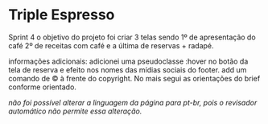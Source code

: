 # Triple Espresso

Sprint 4
o objetivo do projeto foi criar 3 telas sendo 1º de apresentação do café 2º de receitas com café e a última de reservas +  radapé. 

informações adicionais:
adicionei uma pseudoclasse :hover no botão da tela de reserva e efeito nos nomes das mídias sociais do footer.
add um comando de &copy; à frente do copyright. No mais segui as orientações do brief conforme orientado.

*não foi possível alterar a linguagem da página para pt-br, pois o revisador automático não permite essa alteração.*
